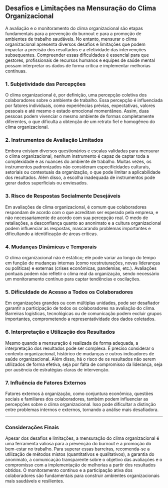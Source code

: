 
## Desafios e Limitações na Mensuração do Clima Organizacional

A avaliação e o monitoramento do clima organizacional são etapas fundamentais para a prevenção do burnout e para a promoção de ambientes de trabalho saudáveis. No entanto, mensurar o clima organizacional apresenta diversos desafios e limitações que podem impactar a precisão dos resultados e a efetividade das intervenções subsequentes. Compreender essas dificuldades é essencial para que gestores, profissionais de recursos humanos e equipes de saúde mental possam interpretar os dados de forma crítica e implementar melhorias contínuas.

### 1. **Subjetividade das Percepções**

O clima organizacional é, por definição, uma percepção coletiva dos colaboradores sobre o ambiente de trabalho. Essa percepção é influenciada por fatores individuais, como experiências prévias, expectativas, valores pessoais e até mesmo o estado emocional momentâneo. Assim, duas pessoas podem vivenciar o mesmo ambiente de formas completamente diferentes, o que dificulta a obtenção de um retrato fiel e homogêneo do clima organizacional.

### 2. **Instrumentos de Avaliação Limitados**

Embora existam diversos questionários e escalas validadas para mensurar o clima organizacional, nenhum instrumento é capaz de captar toda a complexidade e as nuances do ambiente de trabalho. Muitas vezes, os instrumentos padronizados não consideram especificidades culturais, setoriais ou contextuais da organização, o que pode limitar a aplicabilidade dos resultados. Além disso, a escolha inadequada de instrumentos pode gerar dados superficiais ou enviesados.

### 3. **Risco de Respostas Socialmente Desejáveis**

Em avaliações de clima organizacional, é comum que colaboradores respondam de acordo com o que acreditam ser esperado pela empresa, e não necessariamente de acordo com sua percepção real. O medo de retaliações, a desconfiança quanto ao anonimato e a cultura organizacional podem influenciar as respostas, mascarando problemas importantes e dificultando a identificação de áreas críticas.

### 4. **Mudanças Dinâmicas e Temporais**

O clima organizacional não é estático; ele pode variar ao longo do tempo em função de mudanças internas (como reestruturações, novas lideranças ou políticas) e externas (crises econômicas, pandemias, etc.). Avaliações pontuais podem não refletir o clima real da organização, sendo necessário um monitoramento contínuo para captar tendências e oscilações.

### 5. **Dificuldade de Acesso a Todos os Colaboradores**

Em organizações grandes ou com múltiplas unidades, pode ser desafiador garantir a participação de todos os colaboradores na avaliação do clima. Barreiras logísticas, tecnológicas ou de comunicação podem excluir grupos importantes, comprometendo a representatividade dos dados coletados.

### 6. **Interpretação e Utilização dos Resultados**

Mesmo quando a mensuração é realizada de forma adequada, a interpretação dos resultados pode ser complexa. É preciso considerar o contexto organizacional, histórico de mudanças e outros indicadores de saúde organizacional. Além disso, há o risco de os resultados não serem utilizados de forma efetiva, seja por falta de compromisso da liderança, seja por ausência de estratégias claras de intervenção.

### 7. **Influência de Fatores Externos**

Fatores externos à organização, como conjuntura econômica, questões sociais e familiares dos colaboradores, também podem influenciar as percepções sobre o clima organizacional. Isso pode dificultar a distinção entre problemas internos e externos, tornando a análise mais desafiadora.

---

### **Considerações Finais**

Apesar dos desafios e limitações, a mensuração do clima organizacional é uma ferramenta valiosa para a prevenção do burnout e a promoção do bem-estar no trabalho. Para superar essas barreiras, recomenda-se a utilização de métodos mistos (quantitativos e qualitativos), a garantia do anonimato, a comunicação transparente sobre o objetivo das avaliações e o compromisso com a implementação de melhorias a partir dos resultados obtidos. O monitoramento contínuo e a participação ativa dos colaboradores são fundamentais para construir ambientes organizacionais mais saudáveis e resilientes.
```
